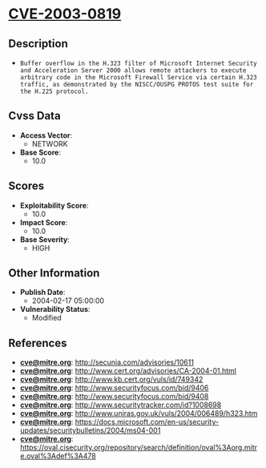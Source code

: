 
# [CVE-2003-0819](https://cve.mitre.org/cgi-bin/cvename.cgi?name=CVE-2003-0819)

## Description

- `Buffer overflow in the H.323 filter of Microsoft Internet Security and Acceleration Server 2000 allows remote attackers to execute arbitrary code in the Microsoft Firewall Service via certain H.323 traffic, as demonstrated by the NISCC/OUSPG PROTOS test suite for the H.225 protocol.`

## Cvss Data

- **Access Vector**:
  - NETWORK
- **Base Score**:
  - 10.0

## Scores

- **Exploitability Score**:
  - 10.0
- **Impact Score**:
  - 10.0
- **Base Severity**:
  - HIGH

## Other Information

- **Publish Date**:
  - 2004-02-17 05:00:00
- **Vulnerability Status**:
  - Modified

## References

- **cve@mitre.org**: http://secunia.com/advisories/10611
- **cve@mitre.org**: http://www.cert.org/advisories/CA-2004-01.html
- **cve@mitre.org**: http://www.kb.cert.org/vuls/id/749342
- **cve@mitre.org**: http://www.securityfocus.com/bid/9406
- **cve@mitre.org**: http://www.securityfocus.com/bid/9408
- **cve@mitre.org**: http://www.securitytracker.com/id?1008698
- **cve@mitre.org**: http://www.uniras.gov.uk/vuls/2004/006489/h323.htm
- **cve@mitre.org**: https://docs.microsoft.com/en-us/security-updates/securitybulletins/2004/ms04-001
- **cve@mitre.org**: https://oval.cisecurity.org/repository/search/definition/oval%3Aorg.mitre.oval%3Adef%3A478
